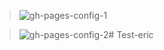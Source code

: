 

> ![gh-pages-config-1](https://github.com/ebouchut/test-eric/assets/73331/0088dbcf-3661-4563-8069-a40b9d65ba87)

> ![gh-pages-config-2](https://github.com/ebouchut/test-eric/assets/73331/5c63c5b7-b94d-44eb-87fe-7d7e7abaf239)# Test-eric
